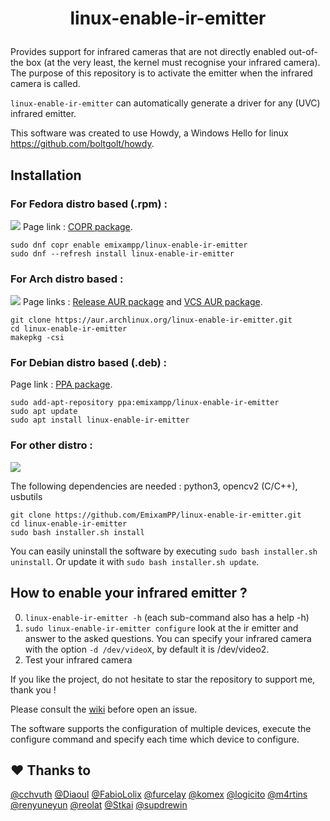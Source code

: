 # <p align=center>linux-enable-ir-emitter</p>

Provides support for infrared cameras that are not directly enabled out-of-the box (at the very least, the kernel must recognise your infrared camera). The purpose of this repository is to activate the emitter when the infrared camera is called.

`linux-enable-ir-emitter` can automatically generate a driver for any (UVC) infrared emitter.

This software was created to use Howdy, a Windows Hello for linux <https://github.com/boltgolt/howdy>.

## Installation
### For Fedora distro based (.rpm) :  
<a href="https://copr.fedorainfracloud.org/coprs/emixampp/linux-enable-ir-emitter/"><img src="https://copr.fedorainfracloud.org/coprs/emixampp/linux-enable-ir-emitter/package/linux-enable-ir-emitter/status_image/last_build.png"></a> Page link : [COPR package](https://copr.fedorainfracloud.org/coprs/emixampp/linux-enable-ir-emitter/).
``` shell
sudo dnf copr enable emixampp/linux-enable-ir-emitter
sudo dnf --refresh install linux-enable-ir-emitter
```

### For Arch distro based : 
<a href="https://aur.archlinux.org/packages/linux-enable-ir-emitter/"><img src="https://img.shields.io/aur/version/linux-enable-ir-emitter"></a> Page links : [Release AUR package](https://aur.archlinux.org/packages/linux-enable-ir-emitter/) and [VCS AUR package](https://aur.archlinux.org/packages/linux-enable-ir-emitter-git/).
``` shell
git clone https://aur.archlinux.org/linux-enable-ir-emitter.git
cd linux-enable-ir-emitter
makepkg -csi
``` 

### For Debian distro based (.deb) : 
Page link : [PPA package](https://launchpad.net/~emixampp/+archive/ubuntu/linux-enable-ir-emitter).
``` shell
sudo add-apt-repository ppa:emixampp/linux-enable-ir-emitter
sudo apt update
sudo apt install linux-enable-ir-emitter
```

### For other distro :
<a href="https://github.com/emixampp/linux-enable-ir-emitter/releases"><img src="https://img.shields.io/github/release/emixampp/linux-enable-ir-emitter.svg?colorB=4c1"></a>


The following dependencies are needed : python3, opencv2 (C/C++), usbutils
``` shell
git clone https://github.com/EmixamPP/linux-enable-ir-emitter.git
cd linux-enable-ir-emitter
sudo bash installer.sh install
```
You can easily uninstall the software by executing `sudo bash installer.sh uninstall`. Or update it with `sudo bash installer.sh update`.

## How to enable your infrared emitter ?
0. `linux-enable-ir-emitter -h` (each sub-command also has a help -h)
1. `sudo linux-enable-ir-emitter configure` look at the ir emitter and answer to the asked questions. You can specify your infrared camera with the option `-d /dev/videoX`, by default it is /dev/video2.
2. Test your infrared camera 

If you like the project, do not hesitate to star the repository to support me, thank you !

Please consult the [wiki](https://github.com/EmixamPP/linux-enable-ir-emitter/wiki) before open an issue.

The software supports the configuration of multiple devices, execute the configure command and specify each time which device to configure.

## :hearts: Thanks to
[@cchvuth](https://github.com/cchvuth) [@Diaoul](https://github.com/Diaoul) [@FabioLolix](https://github.com/FabioLolix) [@furcelay](https://github.com/furcelay) [@komex](https://github.com/komex) [@logicito](https://github.com/logicito) [@m4rtins](https://github.com/m4rtins) [@renyuneyun](https://github.com/renyuneyun)  [@reolat](https://github.com/reolat) [@Stkai](https://github.com/Stkai) [@supdrewin](https://github.com/supdrewin) 
